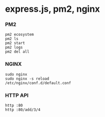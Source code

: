 # express.js, pm2, nginx

### PM2

```
pm2 ecosystem
pm2 ls
pm2 start
pm2 logs
pm2 del all
```

### NGINX

```
sudo nginx
sudo nginx -s reload
/etc/nginx/conf.d/default.conf
```

### HTTP API

```
http :80
http :80/add/3/4
```
